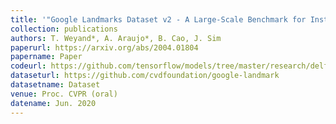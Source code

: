 ```yaml
---
title: '"Google Landmarks Dataset v2 - A Large-Scale Benchmark for Instance-Level Recognition and Retrieval"'
collection: publications
authors: T. Weyand*, A. Araujo*, B. Cao, J. Sim
paperurl: https://arxiv.org/abs/2004.01804
papername: Paper
codeurl: https://github.com/tensorflow/models/tree/master/research/delf/delf/python/google_landmarks_dataset
dataseturl: https://github.com/cvdfoundation/google-landmark
datasetname: Dataset
venue: Proc. CVPR (oral)
datename: Jun. 2020
---
```

